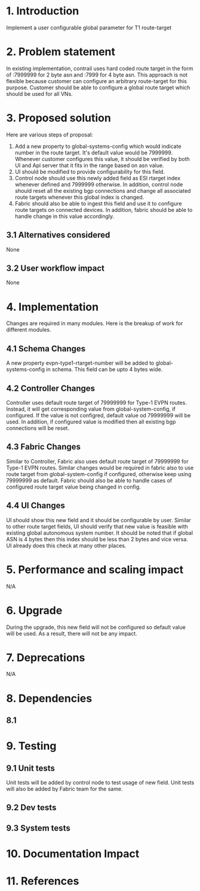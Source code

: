 # 1. Introduction
Implement a user configurable global parameter for T1 route-target

# 2. Problem statement
In existing implementation, contrail uses hard coded route target in
the form of <asn>:7999999 for 2 byte asn and <asn>:7999 for 4 byte asn.
This approach is not flexible because customer can configure an arbitrary
route-target for this purpose. Customer should be able to configure a
global route target which should be used for all VNs.

# 3. Proposed solution
Here are various steps of proposal:
1. Add a new property to global-systems-config which would indicate number
in the route target. It's default value would be 7999999.  Whenever
customer configures this value, it should be verified by both UI and Api
server that it fits in the range based on asn value.
2. UI should be modified to provide configurability for this field.
3. Control node should use this newly added field as ESI rtarget index
whenever defined and 7999999 otherwise. In addition, control node should
reset all the existing bgp connections and change all associated route
targets whenever this global index is changed.
3. Fabric should also be able to ingest this field and use it to
configure route targets on connected devices. In addition, fabric
should be able to handle change in this value accordingly.

## 3.1 Alternatives considered
None

## 3.2 User workflow impact
None

# 4. Implementation
Changes are required in many modules. Here is the breakup of work for
different modules.

## 4.1 Schema Changes
A new property evpn-type1-rtarget-number will be added to
global-systems-config in schema. This field can be upto 4 bytes wide.

## 4.2 Controller Changes
Controller uses default route target of 79999999 for Type-1 EVPN routes.
Instead, it will get corresponding value from global-system-config, if
configured. If the value is not configred, default value od 79999999
will be used. In addition, if configured value is modified then all
existing bgp connections will be reset.

## 4.3 Fabric Changes
Similar to Controller, Fabric also uses default route target of 79999999
for Type-1 EVPN routes. Similar changes would be required in fabric also
to use route target from global-system-config if configured, otherwise
keep using 79999999 as default. Fabric should also be able to handle
cases of configured route target value being changed in config.

## 4.4 UI Changes
UI should show this new field and it should be configurable by user.
Similar to other route target fields, UI should verify that new value
is feasible with existing global autonomous system number. It should
be noted that if global ASN is 4 bytes then this index should be less
than 2 bytes and vice versa. UI already does this check at many other
places.

# 5. Performance and scaling impact
N/A

# 6. Upgrade
During the upgrade, this new field will not be configured so default
value will be used. As a result, there will not be any impact.

# 7. Deprecations
N/A

# 8. Dependencies

## 8.1

# 9. Testing
## 9.1 Unit tests
Unit tests will be added by control node to test usage of new field.
Unit tests will also be added by Fabric team for the same.

## 9.2 Dev tests

## 9.3 System tests

# 10. Documentation Impact

# 11. References
